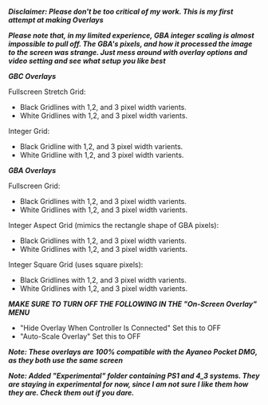 ***Disclaimer: Please don't be too critical of my work. This is my first attempt at making Overlays***

***Please note that, in my limited experience, GBA integer scaling is almost impossible to pull off. The GBA's pixels, and how it processed the image to the screen was strange. Just mess around with overlay options and video setting and see what setup you like best***


***GBC Overlays***

Fullscreen Stretch Grid:
- Black Gridlines with 1,2, and 3 pixel width varients.
- White Gridlines with 1,2, and 3 pixel width varients.

Integer Grid:
- Black Gridline with 1,2, and 3 pixel width varients.
- White Gridline with 1,2, and 3 pixel width varients.




***GBA Overlays***

Fullscreen Grid:
- Black Gridlines with 1,2, and 3 pixel width varients.
- White Gridlines with 1,2, and 3 pixel width varients.

Integer Aspect Grid (mimics the rectangle shape of GBA pixels):
- Black Gridlines with 1,2, and 3 pixel width varients.
- White Gridlines with 1,2, and 3 pixel width varients.

Integer Square Grid (uses square pixels):
- Black Gridlines with 1,2, and 3 pixel width varients.
- White Gridlines with 1,2, and 3 pixel width varients.




***MAKE SURE TO TURN OFF THE FOLLOWING IN THE "On-Screen Overlay" MENU***

- "Hide Overlay When Controller Is Connected" Set this to OFF
- "Auto-Scale Overlay" Set this to OFF



***Note: These overlays are 100% compatible with the Ayaneo Pocket DMG, as they both use the same screen***

***Note: Added "Experimental" folder containing PS1 and 4_3 systems. They are staying in experimental for now, since I am not sure I like them how they are. Check them out if you dare.***

